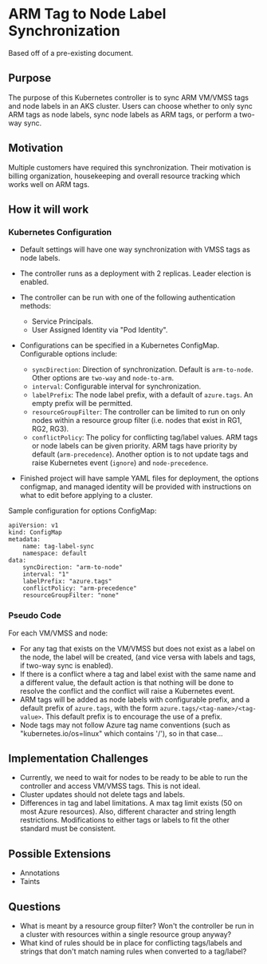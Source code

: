 # ARM Tag to Node Label Synchronization

Based off of a pre-existing document.

## Purpose

The purpose of this Kubernetes controller is to sync ARM VM/VMSS tags and node labels in an AKS cluster.
Users can choose whether to only sync ARM tags as node labels, sync node labels as ARM tags,
or perform a two-way sync.

## Motivation

Multiple customers have required this synchronization.
Their motivation is billing organization, housekeeping and overall resource tracking which works well on ARM tags.

## How it will work

### Kubernetes Configuration

- Default settings will have one way synchronization with VMSS tags as node labels.

- The controller runs as a deployment with 2 replicas. Leader election is enabled.

- The controller can be run with one of the following authentication methods:
    - Service Principals.
    - User Assigned Identity via "Pod Identity".

- Configurations can be specified in a Kubernetes ConfigMap. Configurable options include:
    - `syncDirection`: Direction of synchronization. Default is `arm-to-node`. Other options are `two-way` and `node-to-arm`.
    - `interval`: Configurable interval for synchronization.
    - `labelPrefix`: The node label prefix, with a default of `azure.tags`. An empty prefix will be permitted.
    - `resourceGroupFilter`: The controller can be limited to run on only nodes within a resource group filter (i.e. nodes that exist in RG1, RG2, RG3).
    - `conflictPolicy`: The policy for conflicting tag/label values. ARM tags or node labels can be given priority. ARM tags have priority by default (`arm-precedence`). Another option is to not update tags and raise Kubernetes event (`ignore`) and `node-precedence`. 

- Finished project will have sample YAML files for deployment, the options configmap, and managed identity will be provided with instructions on what to edit before applying to a cluster.

Sample configuration for options ConfigMap:

```
apiVersion: v1
kind: ConfigMap
metadata:
    name: tag-label-sync
    namespace: default
data:
    syncDirection: "arm-to-node"
    interval: "1"
    labelPrefix: "azure.tags"
    conflictPolicy: "arm-precedence"
    resourceGroupFilter: "none"
```

### Pseudo Code

For each VM/VMSS and node:
- For any tag that exists on the VM/VMSS but does not exist as a label on the node, the label will be created, (and vice versa with labels and tags, if two-way sync is enabled).
- If there is a conflict where a tag and label exist with the same name and a different value,
      the default action is that nothing will be done to resolve the conflict and the conflict will raise a Kubernetes
      event.
- ARM tags will be added as node labels with configurable prefix, and a default prefix of `azure.tags`, with the form 
    `azure.tags/<tag-name>/<tag-value>`. This default prefix is to encourage the use of a prefix.
- Node tags may not follow Azure tag name conventions (such as "kubernetes.io/os=linux" which contains '/'),
    so in that case...

## Implementation Challenges

- Currently, we need to wait for nodes to be ready to be able to run the controller and access VM/VMSS tags. This is not ideal.
- Cluster updates should not delete tags and labels.
- Differences in tag and label limitations. A max tag limit exists (50 on most Azure resources). Also, different character and string length restrictions. Modifications to either tags or labels to fit the other standard must be consistent.

## Possible Extensions

- Annotations
- Taints

## Questions

- What is meant by a resource group filter? Won't the controller be run in a cluster with resources within a single resource group anyway?
- What kind of rules should be in place for conflicting tags/labels and strings that don't match naming rules when converted to a tag/label?
